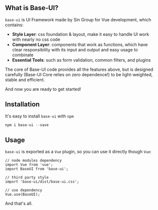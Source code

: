 ## What is Base-UI?

`base-ui` is UI Framework made by Sin Group for Vue development, which contains:

* **Style Layer**: css foundation & layout, make it easy to handle UI work with nearly no css code
* **Component Layer**: components that work as functions, which have clear responsibility with its input and output and easy usage to combinate
* **Essential Tools**: such as form validation, common filters, and plugins

The core of Base-UI code provides all the features above, but is designed carefully (Base-UI Core relies on zero dependence!) to be light-weighted, stable and efficient.

And now you are ready to get started!

## Installation

It's easy to install `base-ui` with `npm`

```powershell
npm i base-ui --save
```

## Usage

`base-ui` is exported as a `Vue` plugin, so you can use it directly though `Vue`:

```
// node modules dependency
import Vue from 'vue';
import BaseUI from 'base-ui';

// third party style
import 'base-ui/dist/base-ui.css';

// use dependency
Vue.use(BaseUI);
```

And that's all.
